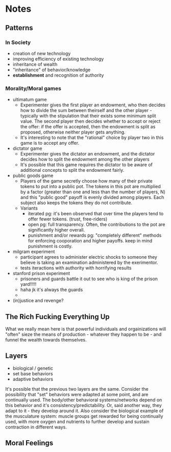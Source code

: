 # Notes

## Patterns

### In Society
- creation of new technology
- improving efficiency of existing technology
- inheritance of wealth
- "inheritance" of behavior/knowledge
- **establishment** and recognition of authority

### Morality/Moral games
- ultimatum game
    - Experimenter gives the first player an endowment, who then decides how to divide the sum between theirself and the other player - typically with the stipulation that their exists some minimum split value. The second player then decides whether to accept or reject the offer: if the offer is accepted, then the endowment is split as proposed, otherwise neither player gets anything. 
    - It's interesting to note that the "rational" choice by player two in this game is to accept any offer. 
- dictator game
    - Experimenter gives the dictator an endowment, and the dictator decides how to split the endowment among the other players
    - It's possible that this game requires the dictator to be aware of additional concepts to split the endowment fairly. 
- public goods game
    - Players of the game secretly choose how many of their private tokens to put into a public pot. The tokens in this pot are multiplied by a factor (greater than one and less than the number of players, N) and this "public good" payoff is evenly divided among players. Each subject also keeps the tokens they do not contribute.
    - Variants
        - iterated pg: it's been observed that over time the players tend to offer fewer tokens. (trust, free-riders)
        - open pg: full transparency. Often, the contributions to the pot are significantly higher overall.
        - punishment and/or rewards pg: "completely different" methods for enforcing cooporation and higher payoffs. keep in mind punishment is costly. 
- milgram experiment
    - participant agrees to administer electric shocks to someone they believe is taking an examination administered by the exerimentor. 
    - tests iteractions with authority with horrifying results
- stanford prison experiment
    - prisoners and guards battle it out to see who is king of the prison yard!!!!!
    - haha jk it's always the guards
    - 
- (in)justice and revenge?

## The Rich Fucking Everything Up
What we really mean here is that powerful individuals and orgainizations will "often" sieze the means of production - whatever they happen to be - and funnel the wealth towards themselves. 

## Layers
- biological / genetic
- set base behaviors
- adaptive behaviors

It's possible that the previous two layers are the same. Consider the possibility that "set" behaviors were adapted at some point, and are continually used. The body/other behavioral systems/networks depend on this behavior and it's consistency/predictability. Or, said another way, they adapt to it - they develop around it. Also consider the biological example of the musculature system: muscle groups get rewarded for being continually used, with more oxygen and nutrients to further develop and sustain contraction in different ways. 

## Moral Feelings
